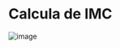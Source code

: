 # Calcula de IMC
![image](https://user-images.githubusercontent.com/48998618/218124707-564ad7ff-e601-46ac-9e51-27af7ecd9d8b.png)
